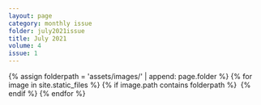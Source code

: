 ```yaml
---
layout: page
category: monthly issue
folder: july2021issue
title: July 2021
volume: 4
issue: 1
---
```


<html>
{% assign folderpath = 'assets/images/' | append: page.folder %}
{% for image in site.static_files %}
{% if image.path contains folderpath %}
    <img src="{{ image.path }}" alt="">
{% endif %}
{% endfor %}

</html>